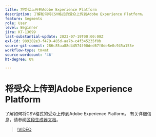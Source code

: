 ```yaml
---
title: 将受众上传到Adobe Experience Platform
description: 了解如何将CSV格式的受众上传到Adobe Experience Platform。
feature: Segments
role: User
level: Beginner
jira: KT-13699
last-substantial-update: 2023-07-19T00:00:00Z
exl-id: 989202e3-f479-485d-aa7b-c4f345235f0b
source-git-commit: 286c85aa88d44574f00ded67f0de8e0c945a153e
workflow-type: tm+mt
source-wordcount: '46'
ht-degree: 0%

---
```


# 将受众上传到Adobe Experience Platform

了解如何将CSV格式的受众上传到Adobe Experience Platform。 有关详细信息，请参阅[区段生成器文档](https://experienceleague.adobe.com/zh-hans/docs/experience-platform/segmentation/ui/audience-portal#import-audience)。

>[!VIDEO](https://video.tv.adobe.com/v/3423354/?learn=on&enablevpops&captions=chi_hans)
